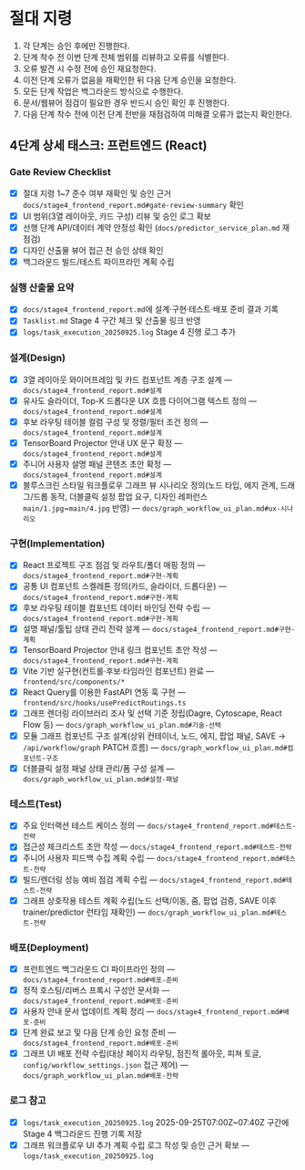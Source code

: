 # 절대 지령
1. 각 단계는 승인 후에만 진행한다.
2. 단계 착수 전 이번 단계 전체 범위를 리뷰하고 오류를 식별한다.
3. 오류 발견 시 수정 전에 승인 재요청한다.
4. 이전 단계 오류가 없음을 재확인한 뒤 다음 단계 승인을 요청한다.
5. 모든 단계 작업은 백그라운드 방식으로 수행한다.
6. 문서/웹뷰어 점검이 필요한 경우 반드시 승인 확인 후 진행한다.
7. 다음 단계 착수 전에 이전 단계 전반을 재점검하여 미해결 오류가 없는지 확인한다.

## 4단계 상세 태스크: 프런트엔드 (React)

### Gate Review Checklist
- [x] 절대 지령 1~7 준수 여부 재확인 및 승인 근거 `docs/stage4_frontend_report.md#gate-review-summary` 확인
- [x] UI 범위(3열 레이아웃, 카드 구성) 리뷰 및 승인 로그 확보
- [x] 선행 단계 API/데이터 계약 안정성 확인 (`docs/predictor_service_plan.md` 재점검)
- [x] 디자인 산출물 뷰어 접근 전 승인 상태 확인
- [x] 백그라운드 빌드/테스트 파이프라인 계획 수립

### 실행 산출물 요약
- [x] `docs/stage4_frontend_report.md`에 설계·구현·테스트·배포 준비 결과 기록
- [x] `Tasklist.md` Stage 4 구간 체크 및 산출물 링크 반영
- [x] `logs/task_execution_20250925.log` Stage 4 진행 로그 추가

### 설계(Design)
- [x] 3열 레이아웃 와이어프레임 및 카드 컴포넌트 계층 구조 설계 — `docs/stage4_frontend_report.md#설계`
- [x] 유사도 슬라이더, Top-K 드롭다운 UX 흐름 다이어그램 텍스트 정의 — `docs/stage4_frontend_report.md#설계`
- [x] 후보 라우팅 테이블 컬럼 구성 및 정렬/필터 조건 정의 — `docs/stage4_frontend_report.md#설계`
- [x] TensorBoard Projector 안내 UX 문구 확정 — `docs/stage4_frontend_report.md#설계`
- [x] 주니어 사용자 설명 패널 콘텐츠 초안 확정 — `docs/stage4_frontend_report.md#설계`
- [x] 블루스크린 스타일 워크플로우 그래프 뷰 시나리오 정의(노드 타입, 에지 관계, 드래그/드롭 동작, 더블클릭 설정 팝업 요구, 디자인 레퍼런스 `main/1.jpg`~`main/4.jpg` 반영) — `docs/graph_workflow_ui_plan.md#ux-시나리오`

### 구현(Implementation)
- [x] React 프로젝트 구조 점검 및 라우트/폴더 매핑 정의 — `docs/stage4_frontend_report.md#구현-계획`
- [x] 공통 UI 컴포넌트 스켈레톤 정의(카드, 슬라이더, 드롭다운) — `docs/stage4_frontend_report.md#구현-계획`
- [x] 후보 라우팅 테이블 컴포넌트 데이터 바인딩 전략 수립 — `docs/stage4_frontend_report.md#구현-계획`
- [x] 설명 패널/툴팁 상태 관리 전략 설계 — `docs/stage4_frontend_report.md#구현-계획`
- [x] TensorBoard Projector 안내 링크 컴포넌트 초안 작성 — `docs/stage4_frontend_report.md#구현-계획`
- [x] Vite 기반 실구현(컨트롤·후보·타임라인 컴포넌트) 완료 — `frontend/src/components/*`
- [x] React Query를 이용한 FastAPI 연동 훅 구현 — `frontend/src/hooks/usePredictRoutings.ts`
- [x] 그래프 렌더링 라이브러리 조사 및 선택 기준 정립(Dagre, Cytoscape, React Flow 등) — `docs/graph_workflow_ui_plan.md#기술-선택`
- [x] 모듈 그래프 컴포넌트 구조 설계(상위 컨테이너, 노드, 에지, 팝업 패널, SAVE → `/api/workflow/graph` PATCH 흐름) — `docs/graph_workflow_ui_plan.md#컴포넌트-구조`
- [x] 더블클릭 설정 패널 상태 관리/폼 구성 설계 — `docs/graph_workflow_ui_plan.md#설정-패널`

### 테스트(Test)
- [x] 주요 인터랙션 테스트 케이스 정의 — `docs/stage4_frontend_report.md#테스트-전략`
- [x] 접근성 체크리스트 초안 작성 — `docs/stage4_frontend_report.md#테스트-전략`
- [x] 주니어 사용자 피드백 수집 계획 수립 — `docs/stage4_frontend_report.md#테스트-전략`
- [x] 빌드/렌더링 성능 예비 점검 계획 수립 — `docs/stage4_frontend_report.md#테스트-전략`
- [x] 그래프 상호작용 테스트 계획 수립(노드 선택/이동, 줌, 팝업 검증, SAVE 이후 trainer/predictor 런타임 재확인) — `docs/graph_workflow_ui_plan.md#테스트-전략`

### 배포(Deployment)
- [x] 프런트엔드 백그라운드 CI 파이프라인 정의 — `docs/stage4_frontend_report.md#배포-준비`
- [x] 정적 호스팅/리버스 프록시 구성안 문서화 — `docs/stage4_frontend_report.md#배포-준비`
- [x] 사용자 안내 문서 업데이트 계획 정리 — `docs/stage4_frontend_report.md#배포-준비`
- [x] 단계 완료 보고 및 다음 단계 승인 요청 준비 — `docs/stage4_frontend_report.md#배포-준비`
- [x] 그래프 UI 배포 전략 수립(대상 페이지 라우팅, 점진적 롤아웃, 피쳐 토글, `config/workflow_settings.json` 접근 제어) — `docs/graph_workflow_ui_plan.md#배포-전략`

### 로그 참고
- [x] `logs/task_execution_20250925.log` 2025-09-25T07:00Z~07:40Z 구간에 Stage 4 백그라운드 진행 기록 저장
- [x] 그래프 워크플로우 UI 추가 계획 수립 로그 작성 및 승인 근거 확보 — `logs/task_execution_20250925.log`
